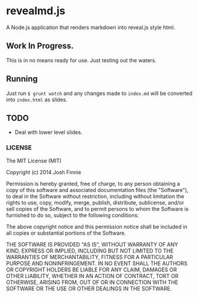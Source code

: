 # revealmd.js

A Node.js application that renders markdown into reveal.js style html.

## Work In Progress.

This is in no means ready for use. Just testing out the waters.

## Running

Just run `$ grunt watch` and any changes made to `index.md` will be converted 
into `index.html` as slides.

## TODO

* Deal with lower level slides.

### LICENSE

The MIT License (MIT)

Copyright (c) 2014 Josh Finnie

Permission is hereby granted, free of charge, to any person obtaining a copy of
this software and associated documentation files (the "Software"), to deal in
the Software without restriction, including without limitation the rights to
use, copy, modify, merge, publish, distribute, sublicense, and/or sell copies of
the Software, and to permit persons to whom the Software is furnished to do so,
subject to the following conditions:

The above copyright notice and this permission notice shall be included in all
copies or substantial portions of the Software.

THE SOFTWARE IS PROVIDED "AS IS", WITHOUT WARRANTY OF ANY KIND, EXPRESS OR
IMPLIED, INCLUDING BUT NOT LIMITED TO THE WARRANTIES OF MERCHANTABILITY, FITNESS
FOR A PARTICULAR PURPOSE AND NONINFRINGEMENT. IN NO EVENT SHALL THE AUTHORS OR
COPYRIGHT HOLDERS BE LIABLE FOR ANY CLAIM, DAMAGES OR OTHER LIABILITY, WHETHER
IN AN ACTION OF CONTRACT, TORT OR OTHERWISE, ARISING FROM, OUT OF OR IN
CONNECTION WITH THE SOFTWARE OR THE USE OR OTHER DEALINGS IN THE SOFTWARE.
